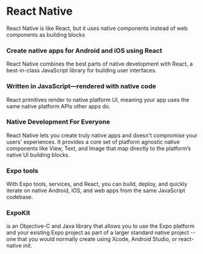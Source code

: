 # React Native
React Native is like React, but it uses native components instead of web components as building blocks

### Create native apps for Android and iOS using React
React Native combines the best parts of native development with React, a best-in-class JavaScript library for building user interfaces.

### Written in JavaScript—rendered with native code
React primitives render to native platform UI, meaning your app uses the same native platform APIs other apps do.

### Native Development For Everyone
React Native lets you create truly native apps and doesn't compromise your users' experiences. It provides a core set of platform agnostic native components like View, Text, and Image that map directly to the platform’s native UI building blocks.

### Expo tools
With Expo tools, services, and React, you can build, deploy, and quickly iterate on native Android, iOS, and web apps from the same JavaScript codebase.

### ExpoKit
is an Objective-C and Java library that allows you to use the Expo platform and your existing Expo project as part of a larger standard native project -- one that you would normally create using Xcode, Android Studio, or react-native init.
